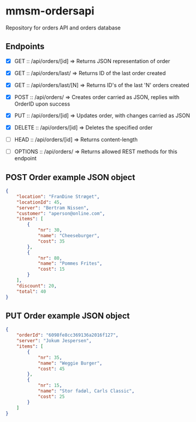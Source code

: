# mmsm-ordersapi
Repository for orders API and orders database

## Endpoints

- [x] GET     :: /api/orders/[id]     => Returns JSON representation of order
- [x] GET     :: /api/orders/last/    => Returns ID of the last order created
- [x] GET     :: /api/orders/last/[N] => Returns ID's of the last 'N' orders created
- [x] POST    :: /api/orders/         => Creates order carried as JSON, replies with OrderID upon success
- [x] PUT     :: /api/orders/[id]     => Updates order, with changes carried as JSON
- [x] DELETE  :: /api/orders/[id]     => Deletes the specified order
- [ ] HEAD    :: /api/orders/[id]     => Returns content-length
- [ ] OPTIONS :: /api/orders/         => Returns allowed REST methods for this endpoint


## POST Order example JSON object
```json
{
    "location": "FranDine Strøget",
    "locationId": 45,
    "server": "Bertram Nissen",
    "customer": "aperson@online.com",
    "items": [
        {
            "nr": 30,
            "name": "Cheeseburger",
            "cost": 35
        },
        {
            "nr": 80,
            "name": "Pommes Frites",
            "cost": 15
        }
    ],
    "discount": 20,
    "total": 40
}
```

## PUT Order example JSON object
```json
{
    "orderId": "6098fe8cc369136a2016f127",
    "server": "Jokum Jespersen",
    "items": [
        {
            "nr": 35,
            "name": "Weggie Burger",
            "cost": 45
        },
        {
            "nr": 15,
            "name": "Stor fadøl, Carls Classic",
            "cost": 25
        }
    ]
}
```